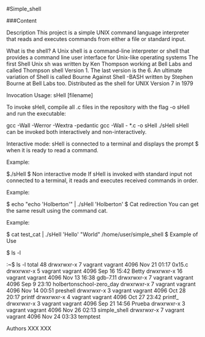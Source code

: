 #Simple_shell

###Content

Description
This project is a simple UNIX command language interpreter that reads and
executes commands from either a file or standard input.

What is the shell? A Unix shell is a command-line interpreter or shell that
provides a command line user interface for Unix-like operating systems The
first Shell Unix sh was written by Ken Thompson working at Bell Labs and
called Thompson shell Version 1. The last version is the 6. An ultimate
variation of Shell is called Bourne Against Shell -BASH written by
Stephen Bourne at Bell Labs too. Distributed as the shell for UNIX Version
7 in 1979

Invocation
Usage: sHell [filename]

To invoke sHell, compile all .c files in the repository with the
flag -o sHell and run the executable:

gcc -Wall -Werror -Wextra -pedantic gcc -Wall - *.c -o sHell
./sHell
sHell can be invoked both interactively and non-interactively.

Interactive mode: sHell is connected to a terminal and displays the prompt
$ when it is ready to read a command.

Example:

$./sHell
$
Non interactive mode If sHell is invoked with standard input not connected
to a terminal, it reads and executes received commands in order.

Example:

$ echo "echo 'Holberton'" | ./sHell
'Holberton'
$
Cat redirection You can get the same result using the command cat.

Example:

$ cat test_cat | ./sHell
'Hello'
"World"
/home/user/simple_shell
$
Example of Use

$ ls -l

:~$ ls -l
total 48
drwxrwxr-x  7 vagrant vagrant 4096 Nov 21 01:17 0x15.c
drwxrwxr-x  5 vagrant vagrant 4096 Sep 16 15:42 Betty
drwxrwxr-x 16 vagrant vagrant 4096 Nov 13 16:38 gdb-7.11
drwxrwxr-x  7 vagrant vagrant 4096 Sep  9 23:10 holbertonschool-zero_day
drwxrwxr-x  7 vagrant vagrant 4096 Nov 14 00:51 preshell
drwxrwxr-x  3 vagrant vagrant 4096 Oct 28 20:17 printf
drwxrwxr-x  4 vagrant vagrant 4096 Oct 27 23:42 printf_
drwxrwxr-x  3 vagrant vagrant 4096 Sep 21 14:56 Prueba
drwxrwxr-x  3 vagrant vagrant 4096 Nov 26 02:13 simple_shell
drwxrwxr-x  7 vagrant vagrant 4096 Nov 24 03:33 temptest

Authors
XXX <nick>
XXX <nick>